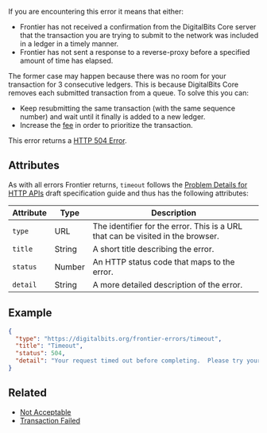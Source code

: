 If you are encountering this error it means that either:

* Frontier has not received a confirmation from the DigitalBits Core server that the transaction you are
  trying to submit to the network was included in a ledger in a timely manner.
* Frontier has not sent a response to a reverse-proxy before a specified amount of time has elapsed.

The former case may happen because there was no room for your transaction for 3 consecutive
ledgers. This is because DigitalBits Core removes each submitted transaction from a queue. To solve
this you can:

* Keep resubmitting the same transaction (with the same sequence number) and wait until it finally
  is added to a new ledger.
* Increase the [fee](https://developers.digitalbits.io/guides/docs/guides/concepts/fees) in order to prioritize the transaction.

This error returns a
[HTTP 504 Error](https://developer.mozilla.org/en-US/docs/Web/HTTP/Response_codes).

## Attributes

As with all errors Frontier returns, `timeout` follows the
[Problem Details for HTTP APIs](https://tools.ietf.org/html/draft-ietf-appsawg-http-problem-00)
draft specification guide and thus has the following attributes:

| Attribute   | Type   | Description                                                                     |
| ----------- | ------ | ------------------------------------------------------------------------------- |
| `type`      | URL    | The identifier for the error.  This is a URL that can be visited in the browser.|
| `title`     | String | A short title describing the error.                                             |
| `status`    | Number | An HTTP status code that maps to the error.                                     |
| `detail`    | String | A more detailed description of the error.                                       |

## Example
```json
{
  "type": "https://digitalbits.org/frontier-errors/timeout",
  "title": "Timeout",
  "status": 504,
  "detail": "Your request timed out before completing.  Please try your request again. If you are submitting a transaction make sure you are sending exactly the same transaction (with the same sequence number)."
}
```

## Related

- [Not Acceptable](https://developers.digitalbits.io/reference/go/services/frontier/internal/docs/reference/errors/not-acceptable)
- [Transaction Failed](https://developers.digitalbits.io/reference/go/services/frontier/internal/docs/reference/errors/transaction-failed)

